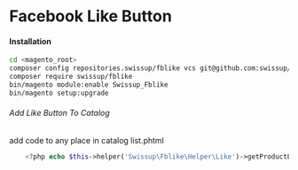 # Facebook Like Button

#### Installation

```bash
cd <magento_root>
composer config repositories.swissup/fblike vcs git@github.com:swissup/fblike.git
composer require swissup/fblike
bin/magento module:enable Swissup_Fblike
bin/magento setup:upgrade
```

###### Add Like Button To Catalog
add code to any place in catalog list.phtml
```php
    <?php echo $this->helper('Swissup\Fblike\Helper\Like')->getProductLike($_product); ?>
```
